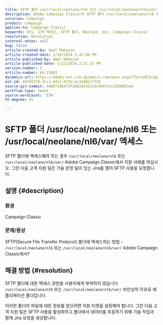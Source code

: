 ```yaml
---
title: SFTP 폴더 /usr/local/neolane/nl6 또는 /usr/local/neolane/nl6/var/ 액세스
description: Adobe Campaign Classic의 SFTP 폴더 /usr/local/neolane/nl6 또는 /usr/local/neolane/nl6/var/에 대한 액세스에 대해 알아봅니다. 지원 사례를 엽니다.
solution: Campaign
product: Campaign
applies-to: Campaign Classic
keywords: KCS, 고객 액세스, SFTP 폴더, Neolane, Var, Campaign Classic
resolution: Resolution
internal-notes: null
bug: false
article-created-by: Amol Mahajan
article-created-date: 1/19/2024 1:47:40 PM
article-published-by: Amol Mahajan
article-published-date: 1/22/2024 2:21:15 PM
version-number: 1
article-number: KA-23493
dynamics-url: https://adobe-ent.crm.dynamics.com/main.aspx?forceUCI=1&pagetype=entityrecord&etn=knowledgearticle&id=0057654c-d1b6-ee11-a569-6045bd006268
exl-id: 45f9f378-2cc1-44c2-bf1b-bc32882cff25
source-git-commit: 4d8871db475f268ad53522dc9ebfc5c2850853ad
workflow-type: tm+mt
source-wordcount: '174'
ht-degree: 4%

---
```


# SFTP 폴더 /usr/local/neolane/nl6 또는 /usr/local/neolane/nl6/var/ 액세스


SFTP 폴더에 액세스해야 하는 경우 `/usr/local/neolane/nl6` 또는 `/usr/local/neolane/nl6/var/` Adobe Campaign Classic에서 지원 사례를 여십시오. 그런 다음 고객 지원 팀은 기술 운영 팀이 있는 Jira를 열어 SFTP 사용을 요청합니다.

## 설명 {#description}


### 환경

Campaign Classic



### <b>문제/증상</b>

SFTP(Secure File Transfer Protocol) 폴더에 액세스하는 방법 - `/usr/local/neolane/nl6` 또는 `/usr/local/neolane/nl6/var/` Adobe Campaign Classic에서?


## 해결 방법 {#resolution}


SFTP 폴더에 대한 액세스 권한을 사용자에게 부여하지 않습니다 `/usr/local/neolane/nl6` 또는 `/usr/local/neolane/nl6/var/` 보안상의 이유로 애플리케이션 폴더입니다.

이러한 폴더의 파일에 대한 정보를 얻으려면 지원 티켓을 설정해야 합니다. 그런 다음 고객 지원 팀은 SFTP 사용을 활성화하고 폴더에서 데이터를 추출하기 위해 기술 작업과 함께 Jira 요청을 생성합니다.
